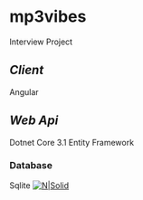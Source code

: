 # mp3vibes
Interview Project
## _Client_
Angular
## _Web Api_
Dotnet Core 3.1
Entity Framework
### Database
Sqlite
[![N|Solid](https://github.com/juliancollinson2/mp3vibes/blob/main/WebApi/Database/Schema.jpg?raw=true)](https://nodesource.com/products/nsolid)

